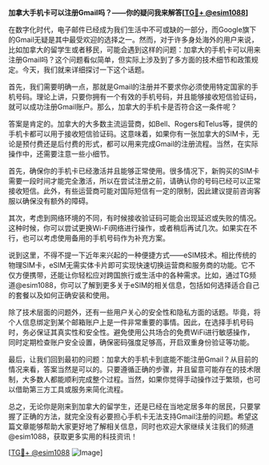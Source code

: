 **加拿大手机卡可以注册Gmail吗？——你的疑问我来解答[[TG💪+ @esim1088](https://t.me/s/esim1088)]**

在数字化时代，电子邮件已经成为我们生活中不可或缺的一部分，而Google旗下的Gmail无疑是其中最受欢迎的选择之一。然而，对于许多身处海外的用户来说，比如加拿大的留学生或者移民，可能会遇到这样的问题：加拿大的手机卡可以用来注册Gmail吗？这个问题看似简单，但实际上涉及到了多方面的技术细节和政策规定。今天，我们就来详细探讨一下这个话题。

首先，我们需要明确一点，那就是Gmail的注册并不要求你必须使用特定国家的手机号码。理论上讲，只要你拥有一个有效的手机号码，并且能够接收短信验证码，就可以成功注册Gmail账户。那么，加拿大的手机卡是否符合这一条件呢？

答案是肯定的。加拿大的大多数主流运营商，如Bell、Rogers和Telus等，提供的手机卡都可以用于接收短信验证码。这意味着，如果你有一张加拿大的SIM卡，无论是预付费还是后付费的形式，都可以用来完成Gmail的注册流程。当然，在实际操作中，还需要注意一些小细节。

首先，确保你的手机卡已经激活并且能够正常使用。很多情况下，新购买的SIM卡需要一段时间才能完全激活，所以在尝试注册之前，请确认你的号码已经可以正常接收短信。此外，有些运营商可能对国际短信有一定的限制，因此建议提前咨询客服以确保没有额外的障碍。

其次，考虑到网络环境的不同，有时候接收验证码可能会出现延迟或失败的情况。这种时候，你可以尝试更换Wi-Fi网络进行操作，或者稍后再试几次。如果实在不行，也可以考虑使用备用的手机号码作为补充方案。

说到这里，不得不提一下近年来兴起的一种便捷方式——eSIM技术。相比传统的物理SIM卡，eSIM无需实体卡片即可实现快速切换运营商和服务商的功能。它不仅方便携带，还能让你轻松应对跨国旅行或生活中的各种需求。比如，通过TG频道@esim1088，你可以了解到更多关于eSIM的相关信息，包括如何选择适合自己的套餐以及如何正确安装和使用。

除了技术层面的问题外，还有一些用户关心的安全性和隐私方面的话题。毕竟，将个人信息绑定到某个邮箱账户上是一件非常重要的事情。因此，在选择手机号码时，务必保证其真实性和安全性。避免使用公共场合的免费WiFi进行敏感操作，同时定期检查账户安全设置，确保密码强度足够高，开启双重身份验证等功能。

最后，让我们回到最初的问题：加拿大的手机卡到底能不能注册Gmail？从目前的情况来看，答案当然是可以的。只要遵循正确的步骤，并且留意可能存在的技术限制，大多数人都能顺利完成整个过程。当然，如果你觉得手动操作过于繁琐，也可以借助第三方工具或服务来简化流程。

总之，无论你是刚来到加拿大的留学生，还是已经在当地定居多年的居民，只要掌握了正确的方法，就完全没有必要担心手机卡无法支持Gmail注册的问题。希望这篇文章能够帮助大家更好地了解相关信息，同时也欢迎大家继续关注我们的频道@esim1088，获取更多实用的科技资讯！

[[TG💪+ @esim1088](https://t.me/s/esim1088) ![Image](https://i.postimg.cc/4NQfJmqS/Snipaste-2025-05-13-00-14-12.png)]